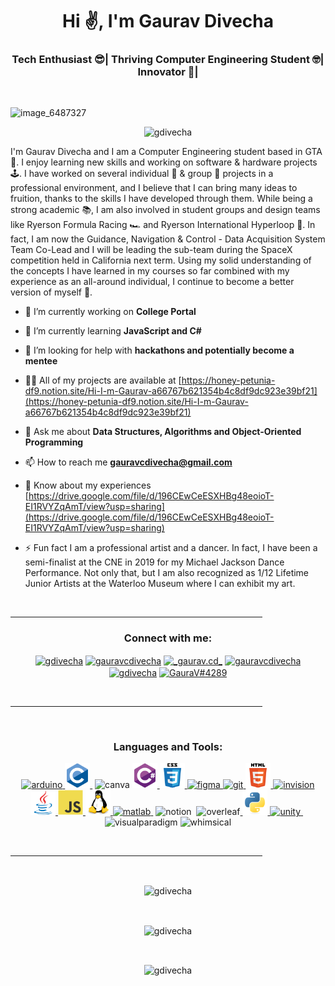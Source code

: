 <h1 align="center">Hi ✌️, I'm Gaurav Divecha</h1>
<h3 align="center">Tech Enthusiast 😎| Thriving Computer Engineering Student 🤓| Innovator 🤖|</h3> 
<br/>

![image_6487327](https://user-images.githubusercontent.com/91444858/165878548-c7976160-2387-40be-98aa-849b3c30e196.JPG)

<p align="center"> <img src="https://komarev.com/ghpvc/?username=gdivecha&label=Profile%20views&color=0e75b6&style=flat" alt="gdivecha" /> </p>

I'm Gaurav Divecha and I am a Computer Engineering student based in GTA 🏫. I enjoy learning new skills and working on software & hardware projects 🕹️. I have worked on several individual 👤 & group 👥 projects in a professional environment, and I believe that I can bring many ideas to fruition, thanks to the skills I have developed through them. While being a strong academic 📚, I am also involved in student groups and design teams like Ryerson Formula Racing 🏎️ and Ryerson International Hyperloop 🚄. In fact, I am now the Guidance, Navigation & Control - Data Acquisition System Team Co-Lead and I will be leading the sub-team during the SpaceX competition held in California next term. Using my solid understanding of the concepts I have learned in my courses so far combined with my experience as an all-around individual, I continue to become a better version of myself 🦾.

- 🔭 I’m currently working on **College Portal**

- 🌱 I’m currently learning **JavaScript and C#**

- 🤝 I’m looking for help with **hackathons and potentially become a mentee**

- 👨‍💻 All of my projects are available at [https://honey-petunia-df9.notion.site/Hi-I-m-Gaurav-a66767b621354b4c8df9dc923e39bf21](https://honey-petunia-df9.notion.site/Hi-I-m-Gaurav-a66767b621354b4c8df9dc923e39bf21)

- 💬 Ask me about **Data Structures, Algorithms and Object-Oriented Programming**

- 📫 How to reach me **gauravcdivecha@gmail.com**

- 📄 Know about my experiences [https://drive.google.com/file/d/196CEwCeESXHBg48eoioT-EI1RVYZqAmT/view?usp=sharing](https://drive.google.com/file/d/196CEwCeESXHBg48eoioT-EI1RVYZqAmT/view?usp=sharing)

- ⚡ Fun fact I am a professional artist and a dancer. In fact, I have been a semi-finalist at the CNE in 2019 for my Michael Jackson Dance Performance. Not only that, but I am also recognized as 1/12 Lifetime Junior Artists at the Waterloo Museum where I can exhibit my art.
<br/>
<hr style="width:80%" color="white">
<h3 align="center">Connect with me:</h3>
<p align="center">
<a href="https://codepen.io/gdivecha" target="blank"><img align="center" src="https://raw.githubusercontent.com/rahuldkjain/github-profile-readme-generator/master/src/images/icons/Social/codepen.svg" alt="gdivecha" height="30" width="40" /></a>
<a href="https://linkedin.com/in/gauravcdivecha" target="blank"><img align="center" src="https://raw.githubusercontent.com/rahuldkjain/github-profile-readme-generator/master/src/images/icons/Social/linked-in-alt.svg" alt="gauravcdivecha" height="30" width="40" /></a>
<a href="https://instagram.com/_gaurav.cd_" target="blank"><img align="center" src="https://raw.githubusercontent.com/rahuldkjain/github-profile-readme-generator/master/src/images/icons/Social/instagram.svg" alt="_gaurav.cd_" height="30" width="40" /></a>
<a href="https://www.hackerrank.com/gauravcdivecha" target="blank"><img align="center" src="https://raw.githubusercontent.com/rahuldkjain/github-profile-readme-generator/master/src/images/icons/Social/hackerrank.svg" alt="gauravcdivecha" height="30" width="40" /></a>
<a href="https://www.leetcode.com/gdivecha" target="blank"><img align="center" src="https://raw.githubusercontent.com/rahuldkjain/github-profile-readme-generator/master/src/images/icons/Social/leet-code.svg" alt="gdivecha" height="30" width="40" /></a>
<a href="https://discord.gg/GauraV#4289" target="blank"><img align="center" src="https://raw.githubusercontent.com/rahuldkjain/github-profile-readme-generator/master/src/images/icons/Social/discord.svg" alt="GauraV#4289" height="30" width="40" /></a>
</p>
<br/>
<hr style="width:80%" color="white">
<br/>
<h3 align="center">Languages and Tools:</h3>
<p align="center"> <a href="https://www.arduino.cc/" target="_blank" rel="noreferrer"> <img src="https://cdn.worldvectorlogo.com/logos/arduino-1.svg" alt="arduino" width="40" height="40"/> </a> <a href="https://www.cprogramming.com/" target="_blank" rel="noreferrer"> <img src="https://raw.githubusercontent.com/devicons/devicon/master/icons/c/c-original.svg" alt="c" width="40" height="40"/> </a>&nbsp;<img src="https://cdn-images-1.medium.com/max/1200/1*A6kkoOVJVpXPWewg8axc5w.png" alt="canva" width="40" height="40"/> <a href="https://www.w3schools.com/cs/" target="_blank" rel="noreferrer"> <img src="https://raw.githubusercontent.com/devicons/devicon/master/icons/csharp/csharp-original.svg" alt="csharp" width="40" height="40"/> </a> <a href="https://www.w3schools.com/css/" target="_blank" rel="noreferrer"> <img src="https://raw.githubusercontent.com/devicons/devicon/master/icons/css3/css3-original-wordmark.svg" alt="css3" width="40" height="40"/> </a> <a href="https://www.figma.com/" target="_blank" rel="noreferrer"> <img src="https://www.vectorlogo.zone/logos/figma/figma-icon.svg" alt="figma" width="40" height="40"/> </a> <a href="https://git-scm.com/" target="_blank" rel="noreferrer"> <img src="https://www.vectorlogo.zone/logos/git-scm/git-scm-icon.svg" alt="git" width="40" height="40"/> </a> <a href="https://www.w3.org/html/" target="_blank" rel="noreferrer"> <img src="https://raw.githubusercontent.com/devicons/devicon/master/icons/html5/html5-original-wordmark.svg" alt="html5" width="40" height="40"/> </a> <a href="https://www.invisionapp.com/" target="_blank" rel="noreferrer"> <img src="https://www.vectorlogo.zone/logos/invisionapp/invisionapp-icon.svg" alt="invision" width="40" height="40"/> </a> <a href="https://www.java.com" target="_blank" rel="noreferrer"> <img src="https://raw.githubusercontent.com/devicons/devicon/master/icons/java/java-original.svg" alt="java" width="40" height="40"/> </a> <a href="https://developer.mozilla.org/en-US/docs/Web/JavaScript" target="_blank" rel="noreferrer"> <img src="https://raw.githubusercontent.com/devicons/devicon/master/icons/javascript/javascript-original.svg" alt="javascript" width="40" height="40"/> </a> <a href="https://www.linux.org/" target="_blank" rel="noreferrer"> <img src="https://raw.githubusercontent.com/devicons/devicon/master/icons/linux/linux-original.svg" alt="linux" width="40" height="40"/> </a> <a href="https://www.mathworks.com/" target="_blank" rel="noreferrer"> <img src="https://upload.wikimedia.org/wikipedia/commons/2/21/Matlab_Logo.png" alt="matlab" width="40" height="40"/> </a>&nbsp;<img src="https://apksshare.com/wp-content/uploads/2021/06/Notion-Notes-Tasks-Wikis-APK-MOD-Premium-Download-0.6.112.png" alt="notion" width="40" height="40"/>&nbsp; <img src="https://images.ctfassets.net/nrgyaltdicpt/2OlBbaO7oEFSmTVpreHlkb/66a1b6eb1a10b372557ddbdd0e7099c7/ologo_square_colour_green_bg.png" alt="overleaf" width="40" height="40"/><a href="https://www.python.org" target="_blank" rel="noreferrer"> <img src="https://raw.githubusercontent.com/devicons/devicon/master/icons/python/python-original.svg" alt="python" width="40" height="40"/> </a> <a href="https://unity.com/" target="_blank" rel="noreferrer"> <img src="https://www.vectorlogo.zone/logos/unity3d/unity3d-icon.svg" alt="unity" width="40" height="40"/> </a>&nbsp;<img src="https://dl2.macupdate.com/images/icons256/16945.png?time=1618907402" alt="visualparadigm" width="40" height="40"/>&nbsp;<img src="https://assets1.sorryapp.com/brand_logos/files/000/009/445/original/Whimsical_%E2%80%93_Icon_2x_copy.png?1604653031" alt="whimsical" width="40" height="40"/></p>
<br/>
<hr style="width:80%" color="white">
<br/>
<p align="center"><img align="center" src="https://github-readme-stats.vercel.app/api/top-langs?username=gdivecha&show_icons=true&locale=en&layout=compact" alt="gdivecha" width="490px"/></p>
<br/>
<p align="center"><img align="center" src="https://github-readme-stats.vercel.app/api?username=gdivecha&show_icons=true&locale=en" alt="gdivecha" /></p>
<br/>
<p align="center"><img align="center" src="https://github-readme-streak-stats.herokuapp.com/?user=gdivecha&" alt="gdivecha" /></p>

